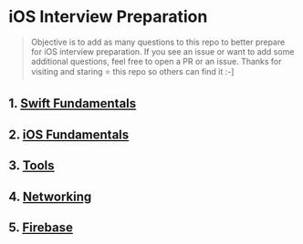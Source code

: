 # iOS Interview Preparation

> Objective is to add as many questions to this repo to better prepare for iOS interview preparation. If you see an issue or want to add some additional questions, feel free to open a PR or an issue. Thanks for visiting and staring ⭐️ this repo so others can find it :-]

## 1. [Swift Fundamentals](https://github.com/alexpaul/iOS-Interview-Preparation/blob/master/Swift-Fundamentals.md)

## 2. [iOS Fundamentals](https://github.com/alexpaul/iOS-Interview-Preparation/blob/master/iOS-Fundamentals.md)

## 3. [Tools](https://github.com/alexpaul/iOS-Interview-Preparation/blob/master/Tools.md)

## 4. [Networking](https://github.com/alexpaul/iOS-Interview-Preparation/blob/master/Networking.md)

## 5. [Firebase](https://github.com/alexpaul/iOS-Interview-Preparation/blob/master/Firebase.md)

